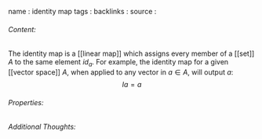 name : identity map
tags : 
backlinks : 
source : 

###### Content:
The identity map is a [[linear map]] which assigns every member of a [[set]] $A$ to the same element $id_a$. For example, the identity map for a given [[vector space]] $A$, when applied to any vector in $a \in A$, will output $a$:
$$Ia = a$$

###### Properties:


###### Additional Thoughts:
